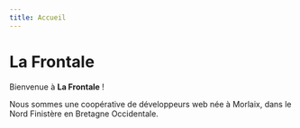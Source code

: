 ```yaml
---
title: Accueil
---
```

# La Frontale

Bienvenue à **La Frontale** !

Nous sommes une coopérative de développeurs web née à Morlaix, dans le Nord Finistère en Bretagne Occidentale.